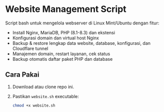 # Website Management Script

Script bash untuk mengelola webserver di Linux Mint/Ubuntu dengan fitur:

- Install Nginx, MariaDB, PHP (8.1-8.3) dan ekstensi
- Konfigurasi domain dan virtual host Nginx
- Backup & restore lengkap data website, database, konfigurasi, dan Cloudflare tunnel
- Manajemen domain, restart layanan, cek status
- Backup otomatis daftar paket PHP dan database

## Cara Pakai

1. Download atau clone repo ini.
2. Pastikan `website.sh` executable:

   ```bash
   chmod +x website.sh
